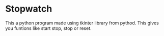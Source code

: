# Stopwatch
This a python program made using tkinter library from pythod. This gives you funtions like start stop, stop or reset.
